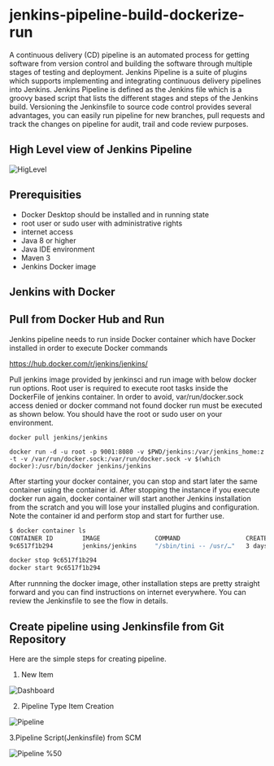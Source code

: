 # jenkins-pipeline-build-dockerize-run

A continuous delivery (CD) pipeline is an automated process for getting software from version control and building the 
software through multiple stages of testing and deployment. Jenkins Pipeline is a suite of plugins which supports implementing and integrating continuous delivery pipelines into Jenkins. Jenkins Pipeline is defined as the Jenkins file which is a groovy based script that lists the different stages and steps of the Jenkins build.
Versioning the Jenkinsfile to source code control provides several advantages, you can easily run pipeline for new branches, pull requests and track the changes on pipeline for audit, trail and code review purposes.

## High Level view of Jenkins Pipeline

![HigLevel](https://lh3.googleusercontent.com/kxpdBIOo8Ik4lGeQK9umiMceqUmB2SBMJMZSkXb9ayGg0KL28vO1mJFbIqKWFlLScvIl8iV7FYi1Ora9XaGUaBlc-iJTqwIcUVMP36Gxny9wi1a5Z9MF-h1OElNfyZSYaekctzD_A8k0Ph5FwMRpk9J-fLw1ZRGkD9MMvK4aMCW676yonhHcGVAWQ6st_i_pc9ExrLMKduObn9Db2FV3PA77wX0dYt0ZGwRLklgAKq4VmpyxIHTJmkCcr9FaSo21_tRTqV5OLhWPybxindwikhCIj_AESDcNdp250U3flICqHm-IWkrnjokJxhEjhLlRG_CP6njauVnNhTxBusAqw5ustyovHs437nIUpr3cqXzzwCuz9QSayQN4sZTvSzffFW34-COiE3YCZW8hvtCWNmKhmwdCOiBLh8lE6cEsBqr1_VHFEYjfN1UG_JpZhAz8qN2fTyvQfwyIVcODIUdZ9sFP-MHGx58_V7YXooume-L5U-oUwof5em5IZ5c8QRn63h8Erj3YC16mPM2jJfEg-WGmNnZ9asSXi5Cr0CjlPT-Rl-ASs9lF-5U1gWGLyqTMTwtEdpllB7Tz8ZosjlWC1n4bQepGYWMIrjOMIdsY0SpmcyfDKI6j2nrFRDMH3BfZ5AgSVgsgWpDlaC0IoTU9Jbd6kqDZwLp4jHZypW2nD4U819RTNk3YjLtzU5eBWLb9Oh_JiT02z_vBlHZL54L8emQoMwLtCd6W5MdrSi-IDOd9R8YV=w803-h540-no "high level view")


## Prerequisities 
- Docker Desktop should be installed and in running state
- root user or sudo user with administrative rights
- internet access
- Java 8 or higher
- Java IDE environment
- Maven 3
- Jenkins Docker image


## Jenkins with Docker 

## Pull from Docker Hub and Run

Jenkins pipeline needs to run inside  Docker container which have Docker installed in order to execute Docker commands

https://hub.docker.com/r/jenkins/jenkins/ 

Pull jenkins image provided by jenkinsci and run image with below docker run options. Root user is required to execute root tasks inside the DockerFile of jenkins container. In order to avoid, var/run/docker.sock access denied or docker command not found docker run must be executed as shown below. You should have the root or sudo user on your environment. 

```
docker pull jenkins/jenkins

docker run -d -u root -p 9001:8080 -v $PWD/jenkins:/var/jenkins_home:z -t -v /var/run/docker.sock:/var/run/docker.sock -v $(which docker):/usr/bin/docker jenkins/jenkins

```

After starting your docker container, you can stop and start later the same container using the container id. After stopping the instance if you execute docker run again, docker container will start another Jenkins installation from the scratch and you will lose your installed plugins and configuration. Note the container id and perform stop and start for further use.


```bash
$ docker container ls
CONTAINER ID        IMAGE               COMMAND                  CREATED             STATUS              PORTS                               NAMES
9c6517f1b294        jenkins/jenkins     "/sbin/tini -- /usr/…"   3 days ago          Up 52 minutes       50000/tcp, 0.0.0.0:9001->8080/tcp   compassionate_moser
```

```bash
docker stop 9c6517f1b294
docker start 9c6517f1b294
```

After runnning the docker image, other installation steps are pretty straight forward and you can find instructions on internet everywhere. You can review the Jenkinsfile to see the flow in details. 

## Create pipeline using Jenkinsfile from Git Repository
Here are the simple steps for creating pipeline. 
1. New Item

![Dashboard](https://lh3.googleusercontent.com/gnAZYJ2d_8UmV2DJeQ-fN892ertIDoqfiEu_K47fU0n_lJBaljjUcrD0RFPvBoApeE1AxZ4Wu7cK3n_m0JIxA-A7V_ApRP4TvLT1PeNkaetdumTwGbK47krVUIrP6peSk9BiTjgNy15xbolYQ8Im52HOvkz_bJZFsn8wFPgEFe_aedo9sRQY4m-L0jm2ObpfL_bdEM4L_wKc16mXqW99Q_FuFdja5V9up98NVuM8-0O1_OcdelX7uNCf9PgO0XweFenDD0XWCfXMmrz5mtB5uHgGeEwZsMeRQY9sNOgAV6oiDiYklzXdyaC_84Q2OlEgbqwMWZDB9q2vDPLJO1OYGUEfkR1GfaASV_Bdmt9yvqUqaFS42KRokxdNZkVcIDshtcoz3B_zt57kzPcFyEUTEYSLzIS4xPYr2vNY4q5-QTnJhDjloDdeDWgXWpteYco_ZzOujlj8Vqpeh74Pk2FM3lwqlyCVwoSx1khBGLSu5109DnUmRrg38ufQhcm8l1aaZBQohoFj8CIqr1Yug2ilWmuG-dJdvnE7A0QYcxx8p0zrjNB8CIq_4mP0-6K0oqxfsvwaDsVOYockFP3KABF7lbVoMngiWBmON-tXTsWx5A44YTbNdDwu_N1MuiKyPYX3DmRdsae7KPsR24FtmeT4hxcObmdy7h0uw4V0XpA7S5gd7ao419PYlRI2N56TSYHBLJARpSRegRJjyfoypGpKI-GgnoNHhEx807EH_CSyDRvOzlft=w868-h459-no "Dashboard")

2. Pipeline Type Item Creation

![Pipeline](https://lh3.googleusercontent.com/bUB8BjJCEmogyx6asXqbNMYlTJ5ZbAoFLivLn6rrZ3xCBFKLlH6fBJEy6ciIK3nE_IEY-cwAVxcAZCJ2RJz-FA4SehbubBnvKSh1dbwsdb9w5xr1Cvz9czYZPoeRPupQ2NSkrAMzb4e0xwuIb-jhfKdf_Bj0uaqEDxNGxgw0YIq00myAjyeQtHuscF7ms-jFzRoVgieGfxXljJ5p3vtUQGFiaiHlNTrQQI6kdJSJvfVQyeAxpQE-HLaZsFWhHQNqUKviFSGtu4RuFQYsUF07y0Ipcif-vJhILs5LE7eVaDCxvxJDBtmU8Y6iKLWW1p5pAeQoySXC1ywQ5KguyeOb5aUXSskpjBzMeKNg6YzLW556LjPHPdvxx_xsYRatUozqedo1JA9eQKq8D5_ruTXVwFvjxhNT3tfGVPsxgXihHY7yWnsfv_eXAxEFXkZ2TwrwqpCTN9yxe2_T-vz6e_SkmcMPmHMtVLf-lRWy0TJX4p1HBCVUe_klpneK7UsTb4VCDLFDm-zKYnuryRfXmde5dH2kbX9zpzcYMwzU8hcthS-EDEeROc-VUrkcMDmd7FJ9mtoMbCE1xtTG8aguWgWqmpcpuHgicdVf5Zhw6s9ONxMy6weSPS4LxbuzwRq350aDNWP-z2VaI2sUS09VkjEv5_lD7UJ6vMbnAdI_5T-IWaRjGPBacoSzGzwiJaQkoX1b17TeiHCc5IES_XigVSH5ErP1Ods6MQqkZyYpSkjPOAIfBCuT=w1736-h1184-no "Pipeline Item")

3.Pipeline Script(Jenkinsfile) from SCM

![Pipeline %50](https://lh3.googleusercontent.com/z-DAbOBu5fpFD12rZZCo2OE0xJK1Sfz1jPfpYNR79m0DGB6C4y8N_ImwWSI9GD4_G3oNUWz3a8arHYRWvuBCFxcrzJsk_aQCLFK2bKxRkU2BC6j8FWiy1_nsTAXnueHuDlR7EUiQfV0MRfXscXrfuFoQb61kjaEv16cKbdPWPUFbznE8vGlZz6GLeqzW2qThvOQ-WUfjbc2tp0ue8bzqzWnHEf98X30rb5DVIOTQHWbGWJGvWG0wg1TxtxhRlRiF3E7CJPmk3hdaUb5SwNdTvyM8BRmyDjvNeqc4ImnlF0h3VMOC1dIfO2AFrRLrH2xcigTkkEuQd2HCBXuynIQUG0WKp4wds5j7Fte3Pm4EaHv9vLJ-KjQUY58-1xrH_IvLhKgrrbNx3lWS_ZOCck1hu8rMyngkAqJYfl7cSIXWtpEAgbq5uAxPBOv3WeRmnb3rMmB3qfRa9pZ_1Sa3jjsYT0rELozsA7Yn78R8Z_GjG9dloeJaG82wOe2_SGuho56_VC_Te3KWDzmgAvDF-cZXgInth6attibS16L0fldqHL77LUYLtss9t_ESGu7QxR7A8ObhyEtm8nsNJ-jhfB8L_vaOfczE7-yj1GP4BjPGWsqHYq_P21Ke84EVj88IHsqXbGuSB1hPUq9F5tpYh0YjkDyFbOymfyPvEeW-m1UjmaI0oLluzP4K8_qX5j35I1vUNBXBk2Ldk0ucIcKKr4Nv8f7XfZFdzxHc4ccEzC68NhMb0lcz=w1360-h1184-no "Jenkinsfile from Git")




